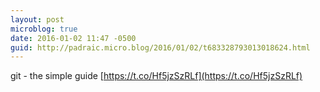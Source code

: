 ```yaml
---
layout: post
microblog: true
date: 2016-01-02 11:47 -0500
guid: http://padraic.micro.blog/2016/01/02/t683328793013018624.html
---
```

git - the simple guide [https://t.co/Hf5jzSzRLf](https://t.co/Hf5jzSzRLf)
